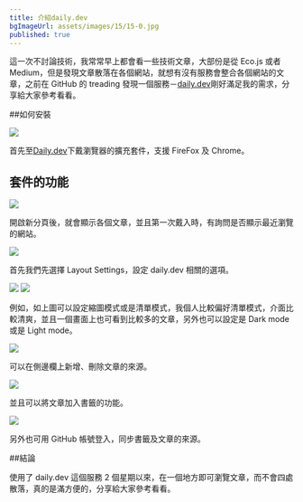 ```yaml
---
title: 介紹daily.dev
bgImageUrl: assets/images/15/15-0.jpg
published: true
---
```


這一次不討論技術，我常常早上都會看一些技術文章，大部份是從 Eco.js 或者 Medium，但是發現文章散落在各個網站，就想有沒有服務會整合各個網站的文章，之前在 GitHub 的 treading 發現一個服務－[daily.dev](https://daily.dev/)剛好滿足我的需求，分享給大家參考看看。

##如何安裝

<img class="img-responsive" src="assets/images/17/16-01.png">

首先至[Daily.dev](https://daily.dev/)下戴瀏覽器的擴充套件，支援 FireFox 及 Chrome。

## 套件的功能

<img class="img-responsive" src="assets/images/17/16-02.png">

開啟新分頁後，就會顯示各個文章，並且第一次戴入時，有詢問是否顯示最近瀏覽的網站。

<img class="img-responsive" src="assets/images/17/16-03.png">

首先我們先選擇 Layout Settings，設定 daily.dev 相關的選項。

<img class="img-responsive" src="assets/images/17/16-04.png">
<img class="img-responsive" src="assets/images/17/16-05.png">

例如，如上圖可以設定縮圖模式或是清單模式，我個人比較偏好清單模式，介面比較清爽，並且一個畫面上也可看到比較多的文章，另外也可以設定是 Dark mode 或是 Light mode。

<img class="img-responsive" src="assets/images/17/16-06.png">

可以在側邊欄上新增、刪除文章的來源。

<img class="img-responsive" src="assets/images/17/16-07.png">

並且可以將文章加入書籤的功能。

<img class="img-responsive" src="assets/images/17/16-08.png">

另外也可用 GitHub 帳號登入，同步書籤及文章的來源。

##結論

使用了 daily.dev 這個服務 2 個星期以來，在一個地方即可瀏覽文章，而不會四處散落，真的是滿方便的，分享給大家參考看看。
